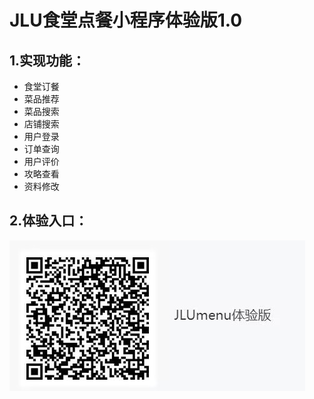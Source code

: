 # JLU食堂点餐小程序体验版1.0

## 1.实现功能：
- 食堂订餐
- 菜品推荐
- 菜品搜索
- 店铺搜索
- 用户登录
- 订单查询
- 用户评价
- 攻略查看
- 资料修改

## 2.体验入口：
![二维码](/1.jpg)
